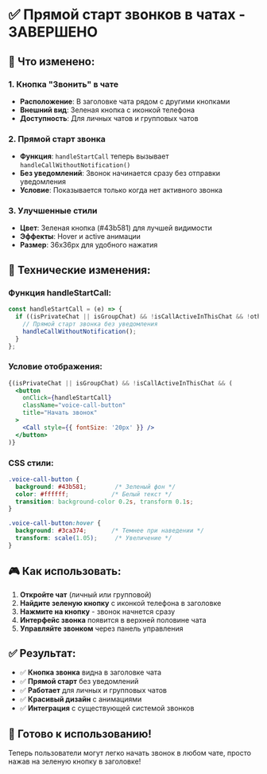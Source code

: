# ✅ Прямой старт звонков в чатах - ЗАВЕРШЕНО

## 🎯 **Что изменено:**

### 1. **Кнопка "Звонить" в чате**
- **Расположение**: В заголовке чата рядом с другими кнопками
- **Внешний вид**: Зеленая кнопка с иконкой телефона
- **Доступность**: Для личных чатов и групповых чатов

### 2. **Прямой старт звонка**
- **Функция**: `handleStartCall` теперь вызывает `handleCallWithoutNotification()`
- **Без уведомлений**: Звонок начинается сразу без отправки уведомления
- **Условие**: Показывается только когда нет активного звонка

### 3. **Улучшенные стили**
- **Цвет**: Зеленая кнопка (#43b581) для лучшей видимости
- **Эффекты**: Hover и active анимации
- **Размер**: 36x36px для удобного нажатия

## 🔧 **Технические изменения:**

### **Функция handleStartCall:**
```javascript
const handleStartCall = (e) => {
  if ((isPrivateChat || isGroupChat) && !isCallActiveInThisChat && !otherUserInCall) {
    // Прямой старт звонка без уведомления
    handleCallWithoutNotification();
  }
};
```

### **Условие отображения:**
```jsx
{(isPrivateChat || isGroupChat) && !isCallActiveInThisChat && (
  <button
    onClick={handleStartCall}
    className="voice-call-button"
    title="Начать звонок"
  >
    <Call style={{ fontSize: '20px' }} />
  </button>
)}
```

### **CSS стили:**
```css
.voice-call-button {
  background: #43b581;        /* Зеленый фон */
  color: #ffffff;            /* Белый текст */
  transition: background-color 0.2s, transform 0.1s;
}

.voice-call-button:hover {
  background: #3ca374;       /* Темнее при наведении */
  transform: scale(1.05);     /* Увеличение */
}
```

## 🎮 **Как использовать:**

1. **Откройте чат** (личный или групповой)
2. **Найдите зеленую кнопку** с иконкой телефона в заголовке
3. **Нажмите на кнопку** - звонок начнется сразу
4. **Интерфейс звонка** появится в верхней половине чата
5. **Управляйте звонком** через панель управления

## ✅ **Результат:**

- ✅ **Кнопка звонка** видна в заголовке чата
- ✅ **Прямой старт** без уведомлений
- ✅ **Работает** для личных и групповых чатов
- ✅ **Красивый дизайн** с анимациями
- ✅ **Интеграция** с существующей системой звонков

## 🚀 **Готово к использованию!**

Теперь пользователи могут легко начать звонок в любом чате, просто нажав на зеленую кнопку в заголовке!




